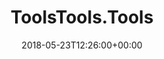 ---
path: "/toolstoolstools"
date: "2018-05-23T12:26:00+00:00"
title: "ToolsTools.Tools"
tags: ["Experiment"]
thumbnail: "https://i.imgur.com/ZruitjB.gif"
cover: "toolstoolstools.png"
embed: ''
about: "This project is a projected interactive installation. An audio-visual instrument of short animated loops. In homage to the digital toolset of the graphic designer."
links: [['Website', 'https://toolstools.tools'], ['Tal Baltuch', 'http://talbaltuch.com/ToolsTools-Tools-2']]
components: [['code', 'C++'], ['software', 'ffmpeg'], ['3d', 'openFrameworks']]
credits: 'Designed with <a target="_blank" href="https://talbaltuch.com">Tal Baltuch</a>'
press: [['Uncanny – Holon Design Museum', 'http://www.dmh.org.il/pages/default.aspx?PageId=858']]
excerpt: "An installation about design."
---